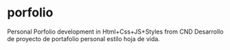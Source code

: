 # porfolio
Personal Porfolio development in Html+Css+JS+Styles from CND
Desarrollo de proyecto de portafolio personal estilo hoja de vida.
